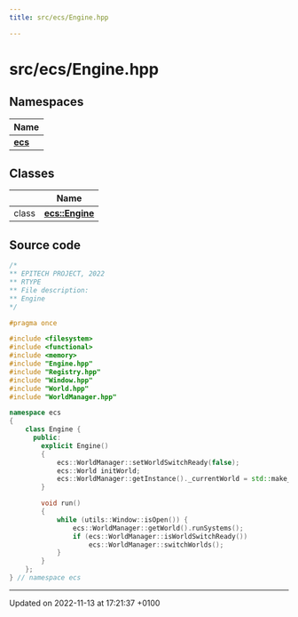 ```yaml
---
title: src/ecs/Engine.hpp

---
```


# src/ecs/Engine.hpp



## Namespaces

| Name           |
| -------------- |
| **[ecs](Namespaces/namespaceecs.md)**  |

## Classes

|                | Name           |
| -------------- | -------------- |
| class | **[ecs::Engine](Classes/classecs_1_1_engine.md)**  |




## Source code

```cpp
/*
** EPITECH PROJECT, 2022
** RTYPE
** File description:
** Engine
*/

#pragma once

#include <filesystem>
#include <functional>
#include <memory>
#include "Engine.hpp"
#include "Registry.hpp"
#include "Window.hpp"
#include "World.hpp"
#include "WorldManager.hpp"

namespace ecs
{
    class Engine {
      public:
        explicit Engine()
        {
            ecs::WorldManager::setWorldSwitchReady(false);
            ecs::World initWorld;
            ecs::WorldManager::getInstance()._currentWorld = std::make_unique<ecs::World>(initWorld);
        }

        void run()
        {
            while (utils::Window::isOpen()) {
                ecs::WorldManager::getWorld().runSystems();
                if (ecs::WorldManager::isWorldSwitchReady())
                    ecs::WorldManager::switchWorlds();
            }
        }
    };
} // namespace ecs
```


-------------------------------

Updated on 2022-11-13 at 17:21:37 +0100
